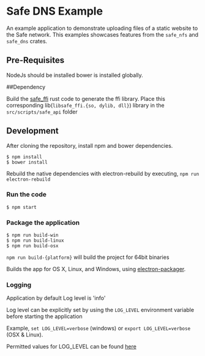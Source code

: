 # Safe DNS Example

An example application to demonstrate uploading files of a static website to the Safe network. This examples showcases features from the `safe_nfs` and `safe_dns` crates.

## Pre-Requisites
  NodeJs should be installed
  bower is installed globally. 

##Dependency

Build the [safe_ffi](https://github.com/maidsafe/safe_ffi/) rust code to generate the ffi library.
Place this corresponding lib(`libsafe_ffi.{so, dylib, dll}`) library in the `src/scripts/safe_api` folder

## Development

After cloning the repository, install npm and bower dependencies.
```
$ npm install
$ bower install
```

Rebuild the native dependencies with electron-rebuild by executing, `npm run electron-rebuild`

### Run the code

```
$ npm start
```

### Package the application

```
$ npm run build-win
$ npm run build-linux
$ npm run build-osx
```

`npm run build-{platform}` will build the project for 64bit binaries

Builds the app for OS X, Linux, and Windows, using [electron-packager](https://github.com/maxogden/electron-packager).

### Logging

Application by default Log level is 'info'

Log level can be explicitly set by using the `LOG_LEVEL` environment variable before starting the application

Example, `set LOG_LEVEL=verbose` (windows) or `export LOG_LEVEL=verbose` (OSX & Linux).

Permitted values for LOG_LEVEL can be found [here](https://www.npmjs.com/package/npmlog#log-level-prefix-message)
